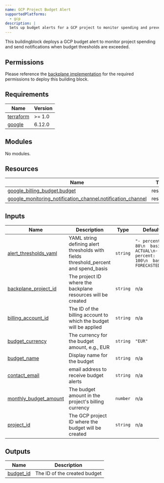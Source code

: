 ```yaml
---
name: GCP Project Budget Alert
supportedPlatforms:
  - gcp
description: |
  Sets up budget alerts for a GCP project to monitor spending and prevent cost overruns.
---
```


This buildingblock deploys a GCP budget alert to monitor project spending and send notifications when budget thresholds are exceeded.

## Permissions

Please reference the [backplane implementation](../backplane/) for the required permissions to deploy this building block.

<!-- BEGIN_TF_DOCS -->
## Requirements

| Name | Version |
|------|---------|
| <a name="requirement_terraform"></a> [terraform](#requirement\_terraform) | >= 1.0 |
| <a name="requirement_google"></a> [google](#requirement\_google) | 6.12.0 |

## Modules

No modules.

## Resources

| Name | Type |
|------|------|
| [google_billing_budget.budget](https://registry.terraform.io/providers/hashicorp/google/6.12.0/docs/resources/billing_budget) | resource |
| [google_monitoring_notification_channel.notification_channel](https://registry.terraform.io/providers/hashicorp/google/6.12.0/docs/resources/monitoring_notification_channel) | resource |

## Inputs

| Name | Description | Type | Default | Required |
|------|-------------|------|---------|:--------:|
| <a name="input_alert_thresholds_yaml"></a> [alert\_thresholds\_yaml](#input\_alert\_thresholds\_yaml) | YAML string defining alert thresholds with fields threshold\_percent and spend\_basis | `string` | `"- percent: 80\n  basis: ACTUAL\n- percent: 100\n  basis: FORECASTED\n"` | no |
| <a name="input_backplane_project_id"></a> [backplane\_project\_id](#input\_backplane\_project\_id) | The project ID where the backplane resources will be created | `string` | n/a | yes |
| <a name="input_billing_account_id"></a> [billing\_account\_id](#input\_billing\_account\_id) | The ID of the billing account to which the budget will be applied | `string` | n/a | yes |
| <a name="input_budget_currency"></a> [budget\_currency](#input\_budget\_currency) | The currency for the budget amount, e.g., EUR | `string` | `"EUR"` | no |
| <a name="input_budget_name"></a> [budget\_name](#input\_budget\_name) | Display name for the budget | `string` | n/a | yes |
| <a name="input_contact_email"></a> [contact\_email](#input\_contact\_email) | email address to receive budget alerts | `string` | n/a | yes |
| <a name="input_monthly_budget_amount"></a> [monthly\_budget\_amount](#input\_monthly\_budget\_amount) | The budget amount in the project's billing currency | `number` | n/a | yes |
| <a name="input_project_id"></a> [project\_id](#input\_project\_id) | The GCP project ID where the budget will be created | `string` | n/a | yes |

## Outputs

| Name | Description |
|------|-------------|
| <a name="output_budget_id"></a> [budget\_id](#output\_budget\_id) | The ID of the created budget |
<!-- END_TF_DOCS -->